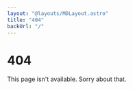 ```yaml
---
layout: "@layouts/MDLayout.astro"
title: "404"
backUrl: "/"
---
```


# 404

This page isn't available. Sorry about that.
